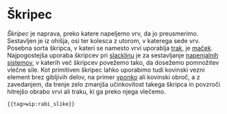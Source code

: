 # Škripec

*Škripec* je naprava, preko katere napeljemo vrv, da jo preusmerimo.
Sestavljen je iz ohišja, osi ter kolesca z utorom, v katerega sede vrv.
Posebna sorta škripca, v kateri se namesto vrvi uporablja
[trak](/trak), je [maček](/maček). Najpogostejša
uporaba škripcev pri [slacklinu](/slackline) je za
sestavljanje [napenjalnih sistemov](/napenjalni-sistem), v
katerih več škripcev povežemo tako, da dosežemo pomnožitev vlečne sile.
Kot primitiven škripec lahko uporabimo tudi kovinski vezni element brez
gibljivih delov, na primer [vponko](/vponka) ali kovinski
obroč, a z zavedanjem, da trenje zelo zmanjša učinkovitost takega
škripca in povzroči hitrejšo obrabo vrvi ali traku, ki ga preko njega
vlečemo.

```{=mediawiki}
{{tag>wip:rabi_slike}}
```
